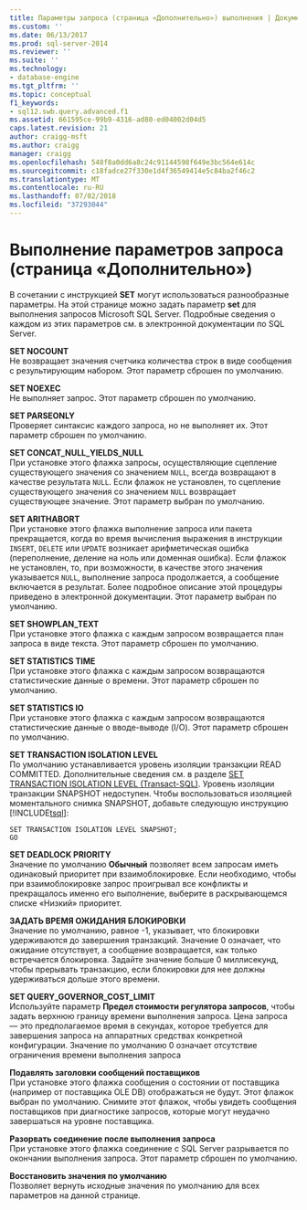 ```yaml
---
title: Параметры запроса (страница «Дополнительно») выполнения | Документация Майкрософт
ms.custom: ''
ms.date: 06/13/2017
ms.prod: sql-server-2014
ms.reviewer: ''
ms.suite: ''
ms.technology:
- database-engine
ms.tgt_pltfrm: ''
ms.topic: conceptual
f1_keywords:
- sql12.swb.query.advanced.f1
ms.assetid: 661595ce-99b9-4316-ad80-ed04002d04d5
caps.latest.revision: 21
author: craigg-msft
ms.author: craigg
manager: craigg
ms.openlocfilehash: 548f8a0dd6a8c24c91144598f649e3bc564e614c
ms.sourcegitcommit: c18fadce27f330e1d4f36549414e5c84ba2f46c2
ms.translationtype: MT
ms.contentlocale: ru-RU
ms.lasthandoff: 07/02/2018
ms.locfileid: "37293044"
---
```

# <a name="query-options-execution-advanced-page"></a>Выполнение параметров запроса (страница «Дополнительно»)
  В сочетании с инструкцией **SET** могут использоваться разнообразные параметры. На этой странице можно задать параметр **set** для выполнения запросов Microsoft SQL Server. Подробные сведения о каждом из этих параметров см. в электронной документации по SQL Server.  
  
 **SET NOCOUNT**  
 Не возвращает значения счетчика количества строк в виде сообщения с результирующим набором. Этот параметр сброшен по умолчанию.  
  
 **SET NOEXEC**  
 Не выполняет запрос. Этот параметр сброшен по умолчанию.  
  
 **SET PARSEONLY**  
 Проверяет синтаксис каждого запроса, но не выполняет их. Этот параметр сброшен по умолчанию.  
  
 **SET CONCAT_NULL_YIELDS_NULL**  
 При установке этого флажка запросы, осуществляющие сцепление существующего значения со значением `NULL`, всегда возвращают в качестве результата `NULL`. Если флажок не установлен, то сцепление существующего значения со значением `NULL` возвращает существующее значение. Этот параметр выбран по умолчанию.  
  
 **SET ARITHABORT**  
 При установке этого флажка выполнение запроса или пакета прекращается, когда во время вычисления выражения в инструкции `INSERT`, `DELETE` или `UPDATE` возникает арифметическая ошибка (переполнение, деление на ноль или доменная ошибка). Если флажок не установлен, то, при возможности, в качестве этого значения указывается `NULL`, выполнение запроса продолжается, а сообщение включается в результат. Более подробное описание этой процедуры приведено в электронной документации. Этот параметр выбран по умолчанию.  
  
 **SET SHOWPLAN_TEXT**  
 При установке этого флажка с каждым запросом возвращается план запроса в виде текста. Этот параметр сброшен по умолчанию.  
  
 **SET STATISTICS TIME**  
 При установке этого флажка с каждым запросом возвращаются статистические данные о времени. Этот параметр сброшен по умолчанию.  
  
 **SET STATISTICS IO**  
 При установке этого флажка с каждым запросом возвращаются статистические данные о вводе-выводе (I/O). Этот параметр сброшен по умолчанию.  
  
 **SET TRANSACTION ISOLATION LEVEL**  
 По умолчанию устанавливается уровень изоляции транзакции READ COMMITTED. Дополнительные сведения см. в разделе [SET TRANSACTION ISOLATION LEVEL (Transact-SQL)](/sql/t-sql/statements/set-transaction-isolation-level-transact-sql). Уровень изоляции транзакции SNAPSHOT недоступен. Чтобы воспользоваться изоляцией моментального снимка SNAPSHOT, добавьте следующую инструкцию [!INCLUDE[tsql](../includes/tsql-md.md)]:  
  
```  
SET TRANSACTION ISOLATION LEVEL SNAPSHOT;  
GO  
```  
  
 **SET DEADLOCK PRIORITY**  
 Значение по умолчанию **Обычный** позволяет всем запросам иметь одинаковый приоритет при взаимоблокировке. Если необходимо, чтобы при взаимоблокировке запрос проигрывал все конфликты и прекращалось именно его выполнение, выберите в раскрывающемся списке «Низкий» приоритет.  
  
 **ЗАДАТЬ ВРЕМЯ ОЖИДАНИЯ БЛОКИРОВКИ**  
 Значение по умолчанию, равное -1, указывает, что блокировки удерживаются до завершения транзакций. Значение 0 означает, что ожидание отсутствует, а сообщение возвращается, как только встречается блокировка. Задайте значение больше 0 миллисекунд, чтобы прерывать транзакцию, если блокировки для нее должны удерживаться дольше этого времени.  
  
 **SET QUERY_GOVERNOR_COST_LIMIT**  
 Используйте параметр **Предел стоимости регулятора запросов**, чтобы задать верхнюю границу времени выполнения запроса. Цена запроса — это предполагаемое время в секундах, которое требуется для завершения запроса на аппаратных средствах конкретной конфигурации. Значение по умолчанию 0 означает отсутствие ограничения времени выполнения запроса  
  
 **Подавлять заголовки сообщений поставщиков**  
 При установке этого флажка сообщения о состоянии от поставщика (например от поставщика OLE DB) отображаться не будут. Этот флажок выбран по умолчанию. Снимите этот флажок, чтобы увидеть сообщения поставщиков при диагностике запросов, которые могут неудачно завершаться на уровне поставщика.  
  
 **Разорвать соединение после выполнения запроса**  
 При установке этого флажка соединение с SQL Server разрывается по окончании выполнения запроса. Этот параметр сброшен по умолчанию.  
  
 **Восстановить значения по умолчанию**  
 Позволяет вернуть исходные значения по умолчанию для всех параметров на данной странице.  
  
  
